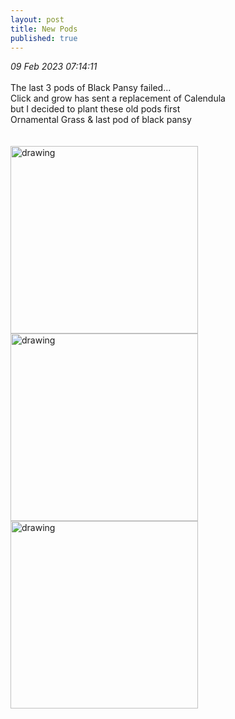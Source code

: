 ```yaml
---
layout: post
title: New Pods
published: true
---
```

_09 Feb 2023 07:14:11_
<br>
<br>
The last 3 pods of Black Pansy failed...
<br>
Click and grow has sent a replacement of Calendula
<br>
but I decided to plant these old pods first
<br>
Ornamental Grass & last pod of black pansy
<br>
<br>
<br>
<img src="https://drive.google.com/uc?export=view&id=1DXk922uQ6DI0_7xMRp7-2yuVdSB9uQuM" alt="drawing" width="300"/>
<img src="https://drive.google.com/uc?export=view&id=1GforaIOImsRnFDa7paPNHRAb5aF8NwpK" alt="drawing" width="300"/>
<img src="https://drive.google.com/uc?export=view&id=1D5RleyGHdy0_1-Nt3k7qUoxBAzHSef5s" alt="drawing" width="300"/>

